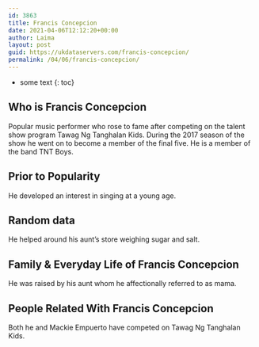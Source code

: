 ```yaml
---
id: 3863
title: Francis Concepcion
date: 2021-04-06T12:12:20+00:00
author: Laima
layout: post
guid: https://ukdataservers.com/francis-concepcion/
permalink: /04/06/francis-concepcion/
---
```


* some text
{: toc}


## Who is Francis Concepcion
                  
                  
                  
Popular music performer who rose to fame after competing on the talent show program Tawag Ng Tanghalan Kids. During the 2017 season of the show he went on to become a member of the final five. He is a member of the band TNT Boys.
                  
              
            
              
            
                
                
                
## Prior to Popularity
                  
                  
                  
He developed an interest in singing at a young age.
                  
              
            
              
            
                
                
                
## Random data
                  
                  
                  
He helped around his aunt&#8217;s store weighing sugar and salt.
                  
              
            
              
            
                
                
                
## Family & Everyday Life of Francis Concepcion
                  
                  
                  
He was raised by his aunt whom he affectionally referred to as mama.
                  
              
            
              
            
                
                
                
## People Related With Francis Concepcion
                  
                  
                  
Both he and Mackie Empuerto have competed on Tawag Ng Tanghalan Kids.
                  
              
            
              
            
                
              
            
              
              
            
            
              
            
          
          
          